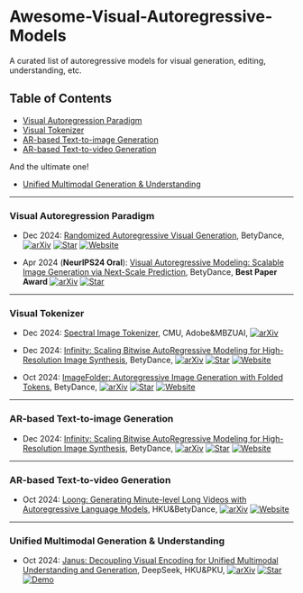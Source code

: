 # Awesome-Visual-Autoregressive-Models

A curated list of autoregressive models for visual generation, editing, understanding, etc.


## Table of Contents <!-- omit in toc -->

[//]: # (- [Basemodel]&#40;#&#41;)

- [Visual Autoregression Paradigm](#visual-autoregression-paradigm)
- [Visual Tokenizer](#Tokenizer)
- [AR-based Text-to-image Generation](#evaluation-benchmarks-and-metrics)
- [AR-based Text-to-video Generation](#evaluation-benchmarks-and-metrics)

And the ultimate one!

- [Unified Multimodal Generation & Understanding](#evaluation-benchmarks-and-metrics)



----
### Visual Autoregression Paradigm


+ Dec 2024:  [Randomized Autoregressive Visual Generation](https://arxiv.org/abs/2411.00776), BetyDance, [![arXiv](https://img.shields.io/badge/arXiv-b31b1b.svg)](https://arxiv.org/abs/2411.00776)
  [![Star](https://img.shields.io/github/stars/bytedance/1d-tokenizer.svg?style=social&label=Star)](https://github.com/bytedance/1d-tokenizer) [![Website](https://img.shields.io/badge/Website-9cf)](https://yucornetto.github.io/projects/rar.html)


+ Apr 2024 (**NeurIPS24 Oral**):  [Visual Autoregressive Modeling: Scalable Image Generation via Next-Scale Prediction](https://arxiv.org/abs/2404.02905), BetyDance,  **Best Paper Award** [![arXiv](https://img.shields.io/badge/arXiv-b31b1b.svg)](https://arxiv.org/abs/2404.02905)
  [![Star](https://img.shields.io/github/stars/FoundationVision/VAR.svg?style=social&label=Star)](https://github.com/FoundationVision/VAR)

----
### Visual Tokenizer

+ Dec 2024:  [Spectral Image Tokenizer](https://arxiv.org/abs/2412.09607), CMU, Adobe&MBZUAI, [![arXiv](https://img.shields.io/badge/arXiv-b31b1b.svg)](https://arxiv.org/abs/2412.09607)

[//]: # (  [![Star]&#40;https://img.shields.io/github/stars/lxa9867/ImageFolder.svg?style=social&label=Star&#41;]&#40;https://github.com/lxa9867/ImageFolder&#41; [![Website]&#40;https://img.shields.io/badge/Website-9cf&#41;]&#40;https://lxa9867.github.io/works/imagefolder/index.html&#41;)

+ Dec 2024:  [Infinity: Scaling Bitwise AutoRegressive Modeling for High-Resolution Image Synthesis](https://arxiv.org/abs/2412.04431), BetyDance, [![arXiv](https://img.shields.io/badge/arXiv-b31b1b.svg)](https://arxiv.org/abs/2412.04431)
  [![Star](https://img.shields.io/github/stars/FoundationVision/Infinity.svg?style=social&label=Star)](https://github.com/FoundationVision/Infinity) [![Website](https://img.shields.io/badge/Website-9cf)](https://foundationvision.github.io/infinity.project/)

+ Oct 2024:  [ImageFolder: Autoregressive Image Generation with Folded Tokens](https://arxiv.org/abs/2410.01756), BetyDance, [![arXiv](https://img.shields.io/badge/arXiv-b31b1b.svg)](https://arxiv.org/abs/2410.01756)
  [![Star](https://img.shields.io/github/stars/lxa9867/ImageFolder.svg?style=social&label=Star)](https://github.com/lxa9867/ImageFolder) [![Website](https://img.shields.io/badge/Website-9cf)](https://lxa9867.github.io/works/imagefolder/index.html)

----
### AR-based Text-to-image Generation

+ Dec 2024:  [Infinity: Scaling Bitwise AutoRegressive Modeling for High-Resolution Image Synthesis](https://arxiv.org/abs/2412.04431), BetyDance, [![arXiv](https://img.shields.io/badge/arXiv-b31b1b.svg)](https://arxiv.org/abs/2412.04431)
  [![Star](https://img.shields.io/github/stars/FoundationVision/Infinity.svg?style=social&label=Star)](https://github.com/FoundationVision/Infinity) [![Website](https://img.shields.io/badge/Website-9cf)](https://foundationvision.github.io/infinity.project/)

----
### AR-based Text-to-video Generation

+ Oct 2024:  [Loong: Generating Minute-level Long Videos with Autoregressive Language Models](https://arxiv.org/abs/2410.02757), HKU&BetyDance, [![arXiv](https://img.shields.io/badge/arXiv-b31b1b.svg)](https://arxiv.org/abs/2410.02757)
  [![Website](https://img.shields.io/badge/Website-9cf)](https://epiphqny.github.io/Loong-video/)


----
### Unified Multimodal Generation & Understanding

+ Oct 2024: [Janus: Decoupling Visual Encoding for Unified Multimodal Understanding and Generation](https://arxiv.org/pdf/2410.13848), DeepSeek, HKU&PKU, [![arXiv](https://img.shields.io/badge/arXiv-b31b1b.svg)](https://arxiv.org/abs/2412.04431)
  [![Star](https://img.shields.io/github/stars/deepseek-ai/Janus.svg?style=social&label=Star)](https://github.com/deepseek-ai/Janus)  [![Demo](https://img.shields.io/badge/demo-gree)](https://huggingface.co/spaces/deepseek-ai/Janus-1.3B)

